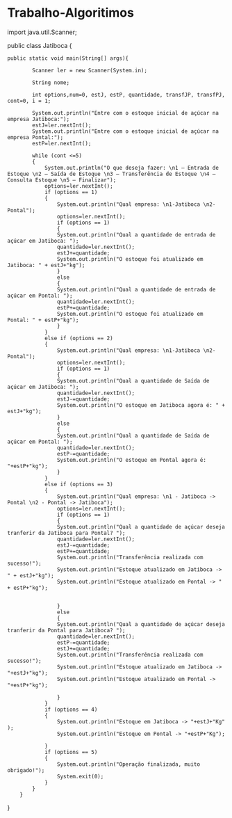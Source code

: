 # Trabalho-Algoritimos
import java.util.Scanner;

public class Jatiboca {

	public static void main(String[] args){

			Scanner ler = new Scanner(System.in);

			String nome;

			int options,num=0, estJ, estP, quantidade, transfJP, transfPJ, cont=0, i = 1;

			System.out.println("Entre com o estoque inicial de açúcar na empresa Jatiboca:");
    		estJ=ler.nextInt();
   		 	System.out.println("Entre com o estoque inicial de açúcar na empresa Pontal:");
    		estP=ler.nextInt();

    		while (cont <=5)
		    {
		        System.out.println("O que deseja fazer: \n1 – Entrada de Estoque \n2 – Saída de Estoque \n3 – Transferência de Estoque \n4 – Consulta Estoque \n5 – Finalizar");
		        options=ler.nextInt();
		        if (options == 1)
		        {
		            System.out.println("Qual empresa: \n1-Jatiboca \n2-Pontal");
		            options=ler.nextInt();
		            if (options == 1)
		            {
		            System.out.println("Qual a quantidade de entrada de açúcar em Jatiboca: ");
		            quantidade=ler.nextInt();
		            estJ+=quantidade;
		            System.out.println("O estoque foi atualizado em Jatiboca: " + estJ+"kg");
		            }
		            else
		            {
		            System.out.println("Qual a quantidade de entrada de açúcar em Pontal: ");
		            quantidade=ler.nextInt();
		            estP+=quantidade;
		            System.out.println("O estoque foi atualizado em Pontal: " + estP+"kg");
		            }
		        }
		        else if (options == 2)
		        {
		            System.out.println("Qual empresa: \n1-Jatiboca \n2-Pontal");
		            options=ler.nextInt();
		            if (options == 1)
		            {
		            System.out.println("Qual a quantidade de Saída de açúcar em Jatiboca: ");
		            quantidade=ler.nextInt();
		            estJ-=quantidade;
		            System.out.println("O estoque em Jatiboca agora é: " + estJ+"kg");
		            }
		            else
		            {
		            System.out.println("Qual a quantidade de Saída de açúcar em Pontal: ");
		            quantidade=ler.nextInt();
		            estP-=quantidade;
		            System.out.println("O estoque em Pontal agora é: "+estP+"kg");
		            }
		        }
		        else if (options == 3)
		        {
		            System.out.println("Qual empresa: \n1 - Jatiboca -> Pontal \n2 - Pontal -> Jatiboca");
		            options=ler.nextInt();
		            if (options == 1)
		            {
		            System.out.println("Qual a quantidade de açúcar deseja tranferir da Jatiboca para Pontal? ");
		            quantidade=ler.nextInt();
		            estJ-=quantidade;
		            estP+=quantidade;
		            System.out.println("Transferência realizada com sucesso!");
		            System.out.println("Estoque atualizado em Jatiboca -> " + estJ+"kg");
		            System.out.println("Estoque atualizado em Pontal -> " + estP+"kg");


		            }
		            else
		            {
		            System.out.println("Qual a quantidade de açúcar deseja tranferir da Pontal para Jatiboca? ");
		            quantidade=ler.nextInt();
		            estP-=quantidade;
		            estJ+=quantidade;
		            System.out.println("Transferência realizada com sucesso!");
		            System.out.println("Estoque atualizado em Jatiboca -> "+estJ+"kg");
		            System.out.println("Estoque atualizado em Pontal -> "+estP+"kg");

		            }
		        }
		        if (options == 4)
		        {
					System.out.println("Estoque em Jatiboca -> "+estJ+"Kg" );
					System.out.println("Estoque em Pontal -> "+estP+"Kg");

		        }
		        if (options == 5)
		        {
		        	System.out.println("Operação finalizada, muito obrigado!");
		            System.exit(0);
		        }
		    }
		}
}
